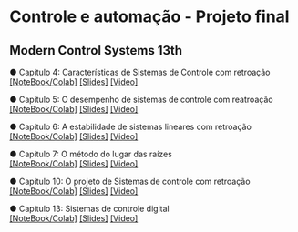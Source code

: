# Controle e automação - Projeto final

## Modern Control Systems 13th
● Capítulo 4: Características de Sistemas de Controle com retroação\
[[NoteBook/Colab]]() [[Slides]]() [[Video]]()

● Capítulo 5: O desempenho de sistemas de controle com reatroação\
[[NoteBook/Colab]]() [[Slides]]() [[Video]]()

● Capítulo 6: A estabilidade de sistemas lineares com retroação\
[[NoteBook/Colab]]() [[Slides]](https://www.slideserve.com/josephinedavis/unit-iii-stability-analysis-powerpoint-ppt-presentation) [[Video]](https://www.youtube.com/watch?v=nzZ19jKm-jk&pp=ygUpIHRoZSBzdGFiaWxpdHkgb2YgbGluZWFyIGZlZWRiYWNrIHN5c3RlbXM%3D)

● Capítulo 7: O método do lugar das raízes\
[[NoteBook/Colab]]() [[Slides]]() [[Video]]()

● Capítulo 10: O projeto de Sistemas de controle com retroação\
[[NoteBook/Colab]]() [[Slides]](https://slideplayer.com/slide/17258822/) [[Video]](https://www.youtube.com/watch?v=0OveuofU200)

● Capítulo 13: Sistemas de controle digital\
[[NoteBook/Colab]]() [[Slides]]() [[Video]]()
